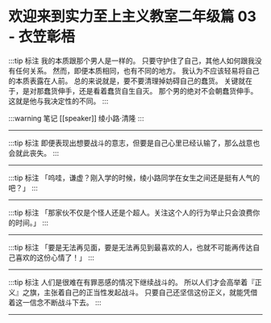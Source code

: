 # 欢迎来到实力至上主义教室二年级篇 03 - 衣笠彰梧

:::tip 标注
我的本质跟那个男人是一样的。
                    只要守护住了自己，其他人如何跟我没有任何关系。
                    然而，即便本质相同，也有不同的地方。
                    我认为不应该轻易将自己的本质表露在人前。
                    总的来说就是，要不要清理掉妨碍自己的蠢货。
                    关键就在于，是对那蠢货伸手，还是看着蠢货自生自灭。
                    那个男的绝对不会朝蠢货伸手。
                    这就是他与我决定性的不同。
:::

:::warning 笔记
[[speaker]] 绫小路·清隆
:::

---

:::tip 标注
即便表现出想要战斗的意志，但要是自己心里已经认输了，那么战意也会就此丧失。
:::

---

:::tip 标注
「呜哇，谦虚？刚入学的时候，绫小路同学在女生之间还是挺有人气的吧？」
:::

---

:::tip 标注
「那家伙不仅是个怪人还是个超人。关注这个人的行为举止只会浪费你的时间。」
:::

---

:::tip 标注
「要是无法再见面，要是无法再见到最喜欢的人，也就不可能再传达自己喜欢的这份心情了！」
:::

---

:::tip 标注
人们是很难在有罪恶感的情况下继续战斗的。
                    所以人们才会高举着『正义』之旗，主张着自己的正当性发起战斗。
                    只要自己还坚信这份正义，就能凭借着这一信念不断战斗下去。
:::

---

